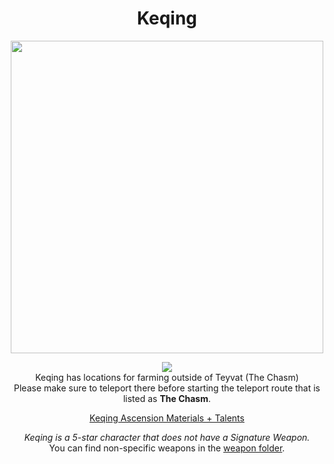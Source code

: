 <body>
  <div align="center">
    <h1> Keqing </h1>
<img src="https://i0.wp.com/traveler.gg/wp-content/uploads/Keqing-Banner.png?resize=768%2C697&ssl=1" width=500>
<p></p>
<img src="https://i.imgur.com/xIHB3vS.png"><br>
Keqing has locations for farming outside of Teyvat (The Chasm)<br>
Please make sure to teleport there before starting the teleport route that is listed as <b>The Chasm</b>.<br>
<p></p>
<a href="https://github.com/lihgrandini/characterstp/blob/main/Characters/Keqing/Keqing.rar">Keqing Ascension Materials + Talents</a><br>
<p></p>
<i>Keqing is a 5-star character that does not have a Signature Weapon.</i><br>
You can find non-specific weapons in the <a href="https://github.com/lihgrandini/characterstp/tree/main/Weapons">weapon folder</a>.
  </div>
</body>

